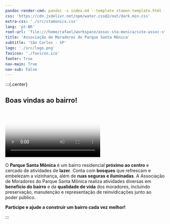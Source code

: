```yaml
---
pandoc-render-cmd: pandoc -s index.md --template stamon-template.html -o index.html
css: 'https://cdn.jsdelivr.net/npm/water.css@2/out/dark.min.css'
extra-css: './src/stamonica.css'
lang: 'pt-BR'
root-url: 'file:///home/rafael/workspace/assoc-sta-monica/site-assoc-stamon/'
title: 'Associação de Moradores do Parque Santa Mônica'
subtitle: 'São Carlos - SP'
logo: './src/logo.png'
favicon: './favicon.ico'
footer: True
nav-main: True
nav-sub: False
---
```


:::{.center}
## **Boas vindas ao bairro!**

<video controls
    src="media/institucional.mp4"
    poster="media/institucional-poster.jpeg">
<a href="media/institucional.mp4">
  <img src="temp-images/panoramica-dia.jpg" title="Vista panorâmica do bairro" style="border-radius: 1em;">
</a>
Clique na imagem para fazer o download do vídeo institucional do bairro!
</video>

O **Parque Santa Mônica** é um bairro residencial **próximo ao centro** e cercado de atividades de **lazer**.
Conta com **bosques** que refrescam e embelezam a vizinhança, além de **ruas seguras e iluminadas**.
A Associação de Moradores do Parque Santa Mônica realiza atividades diversas em **benefício do bairro** e da **qualidade de vida** dos moradores, incluindo preservação, manutenção e representação de reinvidicações junto ao poder público.

**Participe e ajude a construir um bairro cada vez melhor!**


:::





